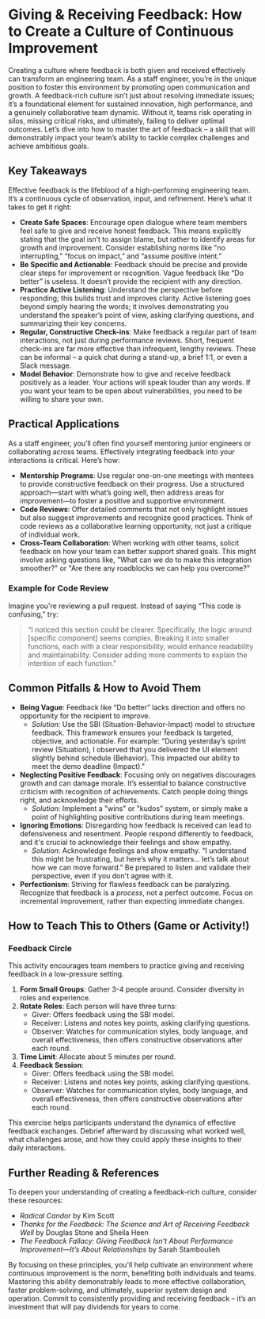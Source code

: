 # Giving & Receiving Feedback: How to Create a Culture of Continuous Improvement

Creating a culture where feedback is both given and received effectively can transform an engineering team. As a staff engineer, you’re in the unique position to foster this environment by promoting open communication and growth. A feedback-rich culture isn’t just about resolving immediate issues; it’s a foundational element for sustained innovation, high performance, and a genuinely collaborative team dynamic. Without it, teams risk operating in silos, missing critical risks, and ultimately, failing to deliver optimal outcomes. Let’s dive into how to master the art of feedback – a skill that will demonstrably impact your team’s ability to tackle complex challenges and achieve ambitious goals.

## Key Takeaways

Effective feedback is the lifeblood of a high-performing engineering team. It’s a continuous cycle of observation, input, and refinement. Here’s what it takes to get it right:

- **Create Safe Spaces**: Encourage open dialogue where team members feel safe to give and receive honest feedback. This means explicitly stating that the goal isn’t to assign blame, but rather to identify areas for growth and improvement. Consider establishing norms like "no interrupting," “focus on impact,” and “assume positive intent.”
- **Be Specific and Actionable**: Feedback should be precise and provide clear steps for improvement or recognition. Vague feedback like “Do better” is useless. It doesn’t provide the recipient with any direction.
- **Practice Active Listening**: Understand the perspective before responding; this builds trust and improves clarity. Active listening goes beyond simply hearing the words; it involves demonstrating you understand the speaker’s point of view, asking clarifying questions, and summarizing their key concerns.
- **Regular, Constructive Check-ins**: Make feedback a regular part of team interactions, not just during performance reviews. Short, frequent check-ins are far more effective than infrequent, lengthy reviews. These can be informal – a quick chat during a stand-up, a brief 1:1, or even a Slack message.
- **Model Behavior**: Demonstrate how to give and receive feedback positively as a leader. Your actions will speak louder than any words. If you want your team to be open about vulnerabilities, you need to be willing to share your own.



## Practical Applications

As a staff engineer, you’ll often find yourself mentoring junior engineers or collaborating across teams. Effectively integrating feedback into your interactions is critical. Here’s how:

- **Mentorship Programs**: Use regular one-on-one meetings with mentees to provide constructive feedback on their progress. Use a structured approach—start with what’s going well, then address areas for improvement—to foster a positive and supportive environment.
- **Code Reviews**: Offer detailed comments that not only highlight issues but also suggest improvements and recognize good practices. Think of code reviews as a collaborative learning opportunity, not just a critique of individual work.
- **Cross-Team Collaboration**: When working with other teams, solicit feedback on how your team can better support shared goals. This might involve asking questions like, "What can we do to make this integration smoother?" or "Are there any roadblocks we can help you overcome?"

### Example for Code Review

Imagine you're reviewing a pull request. Instead of saying “This code is confusing,” try:

> “I noticed this section could be clearer. Specifically, the logic around [specific component] seems complex. Breaking it into smaller functions, each with a clear responsibility, would enhance readability and maintainability. Consider adding more comments to explain the intention of each function."

## Common Pitfalls & How to Avoid Them

- **Being Vague**: Feedback like “Do better” lacks direction and offers no opportunity for the recipient to improve.
  - *Solution*: Use the SBI (Situation-Behavior-Impact) model to structure feedback.  This framework ensures your feedback is targeted, objective, and actionable.  For example: "During yesterday’s sprint review (Situation), I observed that you delivered the UI element slightly behind schedule (Behavior). This impacted our ability to meet the demo deadline (Impact)."
- **Neglecting Positive Feedback**: Focusing only on negatives discourages growth and can damage morale.  It’s essential to balance constructive criticism with recognition of achievements.  Catch people doing things right, and acknowledge their efforts.
  - *Solution*: Implement a "wins" or "kudos" system, or simply make a point of highlighting positive contributions during team meetings.
- **Ignoring Emotions**: Disregarding how feedback is received can lead to defensiveness and resentment. People respond differently to feedback, and it's crucial to acknowledge their feelings and show empathy.
  - *Solution*: Acknowledge feelings and show empathy. “I understand this might be frustrating, but here’s why it matters… let’s talk about how we can move forward.” Be prepared to listen and validate their perspective, even if you don't agree with it.
- **Perfectionism**: Striving for flawless feedback can be paralyzing. Recognize that feedback is a *process*, not a perfect outcome. Focus on incremental improvement, rather than expecting immediate changes.

## How to Teach This to Others (Game or Activity!)

### Feedback Circle

This activity encourages team members to practice giving and receiving feedback in a low-pressure setting.

1. **Form Small Groups**: Gather 3-4 people around.  Consider diversity in roles and experience.
2. **Rotate Roles**: Each person will have three turns:
   - Giver: Offers feedback using the SBI model.
   - Receiver: Listens and notes key points, asking clarifying questions.
   - Observer: Watches for communication styles, body language, and overall effectiveness, then offers constructive observations after each round.
3. **Time Limit**: Allocate about 5 minutes per round.
4. **Feedback Session**:
   - Giver: Offers feedback using the SBI model.
   - Receiver: Listens and notes key points, asking clarifying questions.
   - Observer: Watches for communication styles, body language, and overall effectiveness, then offers constructive observations after each round.

This exercise helps participants understand the dynamics of effective feedback exchanges.  Debrief afterward by discussing what worked well, what challenges arose, and how they could apply these insights to their daily interactions.

## Further Reading & References

To deepen your understanding of creating a feedback-rich culture, consider these resources:

- *Radical Candor* by Kim Scott
- *Thanks for the Feedback: The Science and Art of Receiving Feedback Well* by Douglas Stone and Sheila Heen
- *The Feedback Fallacy: Giving Feedback Isn’t About Performance Improvement—It’s About Relationships* by Sarah Stamboulieh

By focusing on these principles, you'll help cultivate an environment where continuous improvement is the norm, benefiting both individuals and teams.  Mastering this ability demonstrably leads to more effective collaboration, faster problem-solving, and ultimately, superior system design and operation.  Commit to consistently providing and receiving feedback – it’s an investment that will pay dividends for years to come.
